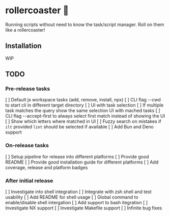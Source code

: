 # rollercoaster :roller_coaster:

Running scripts without need to know the task/script manager. Roll on them like a rollercoaster!

## Installation

WIP

## TODO

### Pre-release tasks

[ ] Default js workspace tasks (add, remove, install, npx)
[ ] CLI flag --cwd to start cli in different target directory
[ ] UI with task selection
[ ] If multiple task matches the query show the same selection UI with mached tasks
[ ] CLI flag --accept-first to always select first match instead of showing the UI
[ ] Show which letters where matched in UI
[ ] Fuzzy search on mistakes if `ilt` provided `lint` should be selected if available
[ ] Add Bun and Deno support

### On-release tasks

[ ] Setup pipeline for release into different platforms
[ ] Provide good README
[ ] Provide good installation guide for different platforms
[ ] Add coverage, release and platform badges

### After initial release

[ ] Investigate into shell integration
[ ] Integrate with zsh shell and test usability
[ ] Add README for shell usage
[ ] Global command to enable/disable shell intergation
[ ] Add support to bash itegration
[ ] Investigate NX support
[ ] Investigate Makefile support
[ ] Infinite bug fixes